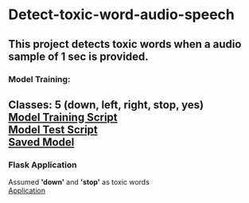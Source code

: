 # Detect-toxic-word-audio-speech

## This project detects toxic words when a audio sample of 1 sec is provided.


### Model Training:

Classes: 5 (down, left, right, stop, yes)<br>
[Model Training Script](model_train.py) <br>
[Model Test Script](test_script.py) <br>
[Saved Model](model_save)
------------------------

### Flask Application
Assumed  <b>'down'</b> and <b>'stop'</b> as toxic words<br>
[Application](app/app.py)